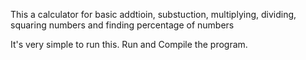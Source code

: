 <!-- BASIC CALCULATOR USING C++ -->
This a calculator for basic addtioin, substuction, multiplying, dividing, squaring numbers and finding percentage of numbers
<!-- HOW IT IS USED -->
It's very simple to run this.
Run and Compile the program.
